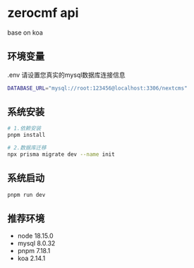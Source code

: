 # zerocmf api

base on koa

## 环境变量

.env
请设置您真实的mysql数据库连接信息

```bash
DATABASE_URL="mysql://root:123456@localhost:3306/nextcms"
```

## 系统安装

```bash
# 1.依赖安装
pnpm install

# 2.数据库迁移
npx prisma migrate dev --name init
```

## 系统启动

```bash
pnpm run dev
```

## 推荐环境

- node 18.15.0
- mysql 8.0.32
- pnpm 7.18.1
- koa 2.14.1
